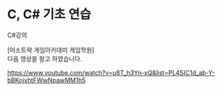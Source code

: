 # C, C# 기초 연습



C#강의   
 
[어소트락 게임아카데미 게임학원]     
 다음 영상을 참고 하였습니다.               
 

https://www.youtube.com/watch?v=u8T_h3Yn-xQ&list=PL4SIC1d_ab-Y-bBKojxhtFWwNpawMM1h5


